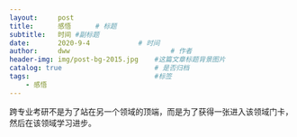 ```yaml
---
layout:     post 
title:      感悟		# 标题 
subtitle:   时间 #副标题
date:       2020-9-4			# 时间
author:     dww 						# 作者
header-img: img/post-bg-2015.jpg 	#这篇文章标题背景图片
catalog: true 						# 是否归档
tags:								#标签
    - 感悟
---
```

跨专业考研不是为了站在另一个领域的顶端，而是为了获得一张进入该领域门卡，然后在该领域学习进步。